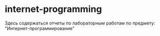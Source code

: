 # internet-programming
Здесь содержаться отчеты по лабораторным работам по предмету: "Интернет-программирование"
